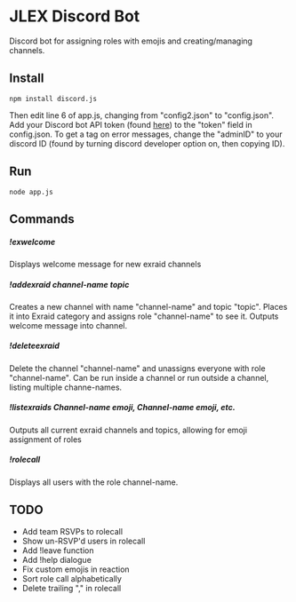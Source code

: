JLEX Discord Bot
====================
Discord bot for assigning roles with emojis and creating/managing channels.

## Install
```
npm install discord.js
```
Then edit line 6 of app.js, changing from "config2.json" to "config.json".
Add your Discord bot API token (found [here](https://discordapp.com/developers/applications/me)) to the "token" field in config.json.
To get a tag on error messages, change the "adminID" to your discord ID (found by turning discord developer option on, then copying ID).
## Run
```
node app.js
```

## Commands

##### !exwelcome
Displays welcome message for new exraid channels

##### !addexraid channel-name topic
Creates a new channel with name "channel-name" and topic "topic". Places it into Exraid category and assigns role "channel-name" to see it. Outputs welcome message into channel.

##### !deleteexraid
Delete the channel "channel-name" and unassigns everyone with role "channel-name". Can be run inside a channel or run outside a channel, listing multiple channe-names.

##### !listexraids Channel-name emoji, Channel-name emoji, etc. 
Outputs all current exraid channels and topics, allowing for emoji assignment of roles

##### !rolecall
Displays all users with the role channel-name.

## TODO
* Add team RSVPs to rolecall
* Show un-RSVP'd users in rolecall
* Add !leave function
* Add !help dialogue
* Fix custom emojis in reaction
* Sort role call alphabetically
* Delete trailing "," in rolecall
